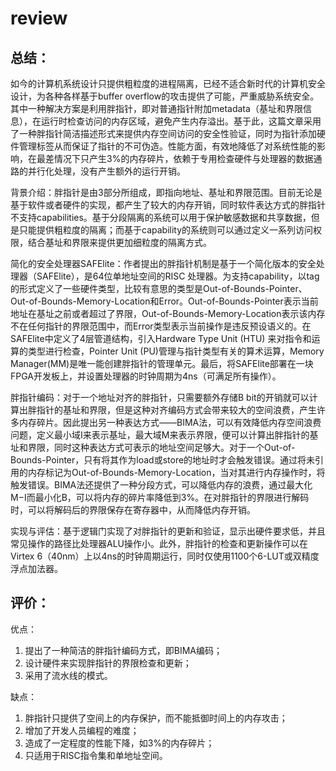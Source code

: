 # review

## 总结：

如今的计算机系统设计只提供粗粒度的进程隔离，已经不适合新时代的计算机安全设计，为各种各样基于buffer overflow的攻击提供了可能，严重威胁系统安全。其中一种解决方案是利用胖指针，即对普通指针附加metadata（基址和界限信息），在运行时检查访问的内存区域，避免产生内存溢出。基于此，这篇文章采用了一种胖指针简洁描述形式来提供内存空间访问的安全性验证，同时为指针添加硬件管理标签从而保证了指针的不可伪造。性能方面，有效地降低了对系统性能的影响，在最差情况下只产生3%的内存碎片，依赖于专用检查硬件与处理器的数据通路的并行化处理，没有产生额外的运行开销。

背景介绍：胖指针是由3部分所组成，即指向地址、基址和界限范围。目前无论是基于软件或者硬件的实现，都产生了较大的内存开销，同时软件表达方式的胖指针不支持capabilities。基于分段隔离的系统可以用于保护敏感数据和共享数据，但是只能提供粗粒度的隔离；而基于capability的系统则可以通过定义一系列访问权限，结合基址和界限来提供更加细粒度的隔离方式。

简化的安全处理器SAFElite：作者提出的胖指针机制是基于一个简化版本的安全处理器（SAFElite），是64位单地址空间的RISC 处理器。为支持capability，以tag的形式定义了一些硬件类型，比较有意思的类型是Out-of-Bounds-Pointer、Out-of-Bounds-Memory-Location和Error。Out-of-Bounds-Pointer表示当前地址在基址之前或者超过了界限，Out-of-Bounds-Memory-Location表示该内存不在任何指针的界限范围中，而Error类型表示当前操作是违反预设语义的。在SAFElite中定义了4层管道结构，引入Hardware Type Unit (HTU) 来对指令和运算的类型进行检查，Pointer Unit (PU)管理与指针类型有关的算术运算，Memory Manager(MM)是唯一能创建胖指针的管理单元。最后，将SAFElite部署在一块FPGA开发板上，并设置处理器的时钟周期为4ns（可满足所有操作）。

胖指针编码：对于一个地址对齐的胖指针，只需要额外存储B bit的开销就可以计算出胖指针的基址和界限，但是这种对齐编码方式会带来较大的空间浪费，产生许多内存碎片。因此提出另一种表达方式——BIMA法，可以有效降低内存空间浪费问题，定义最小域I来表示基址，最大域M来表示界限，便可以计算出胖指针的基址和界限，同时这种表达方式可表示的地址空间足够大。对于一个Out-of-Bounds-Pointer，只有将其作为load或store的地址时才会触发错误。通过将未引用的内存标记为Out-of-Bounds-Memory-Location，当对其进行内存操作时，将触发错误。BIMA法还提供了一种分段方式，可以降低内存的浪费，通过最大化M−I而最小化B，可以将内存的碎片率降低到3%。在对胖指针的界限进行解码时，可以将解码后的界限保存在寄存器中，从而降低内存开销。

实现与评估：基于逻辑门实现了对胖指针的更新和验证，显示出硬件要求低，并且常见操作的路径比处理器ALU操作小。此外，胖指针的检查和更新操作可以在Virtex 6（40nm）上以4ns的时钟周期运行，同时仅使用1100个6-LUT或双精度浮点加法器。

## 评价：

优点：

1. 提出了一种简洁的胖指针编码方式，即BIMA编码；
2. 设计硬件来实现胖指针的界限检查和更新；
3. 采用了流水线的模式。

缺点：

1. 胖指针只提供了空间上的内存保护，而不能抵御时间上的内存攻击；
2. 增加了开发人员编程的难度；
3. 造成了一定程度的性能下降，如3%的内存碎片；
4. 只适用于RISC指令集和单地址空间。
